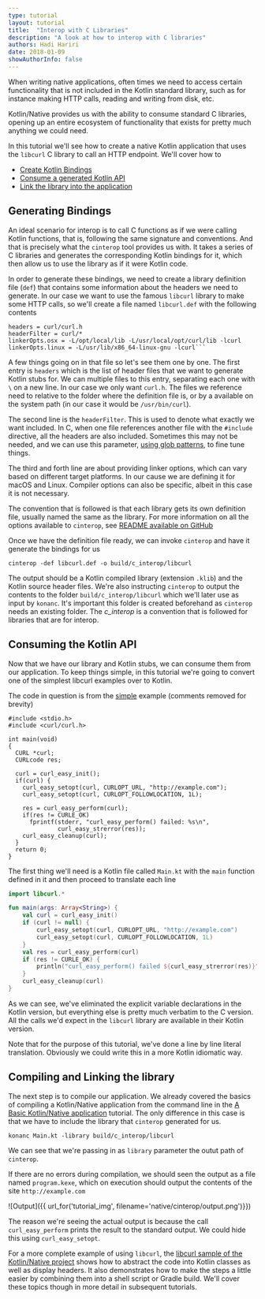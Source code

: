 ```yaml
---
type: tutorial
layout: tutorial
title:  "Interop with C Libraries"
description: "A look at how to interop with C libraries"
authors: Hadi Hariri 
date: 2018-01-09
showAuthorInfo: false
---
```



When writing native applications, often times we need to access certain functionality that is not included in the Kotlin standard library, 
such as for instance making HTTP calls, reading and writing from disk, etc.

Kotlin/Native provides us with the ability to consume standard C libraries, opening up an entire ecosystem of functionality that exists 
for pretty much anything we could need. 

In this tutorial we'll see how to create a native Kotlin application that uses the `libcurl` C library to call an HTTP endpoint. We'll cover
how to 

* [Create Kotlin Bindings](#generating-bindings)
* [Consume a generated Kotlin API](#consuming-the-kotlin-api)
* [Link the library into the application](#compiling-and-linking-the-library)


## Generating Bindings

An ideal scenario for interop is to call C functions as if we were calling Kotlin functions, that is, following the same signature and conventions. And that is precisely what the 
`cinterop` tool provides us with. It takes a series of C libraries and generates the corresponding Kotlin bindings for it, which then allow us
to use the library as if it were Kotlin code. 

In order to generate these bindings, we need to create a library definition file (`def`) that contains some information about the headers we need to generate. In our case we want to use the famous `libcurl` library
to make some HTTP calls, so we'll create a file named `libcurl.def` with the following contents

```
headers = curl/curl.h
headerFilter = curl/*
linkerOpts.osx = -L/opt/local/lib -L/usr/local/opt/curl/lib -lcurl
linkerOpts.linux = -L/usr/lib/x86_64-linux-gnu -lcurl```
```

A few things going on in that file so let's see them one by one. The first entry is `headers` which is the list of header files that we want to generate 
Kotlin stubs for. We can multiple files to this entry, separating each one with `\` on a new line. In our case we only want `curl.h`. The files we reference
need to relative to the folder where the definition file is, or by a available on the system path (in our case it would be `/usr/bin/curl`).

The second line is the `headerFilter`. This is used to denote what exactly we want included. In C, when one file references another file with the `#include` directive, 
all the headers are also included. Sometimes this may not be needed, and we can use this parameter, [using glob patterns](https://en.wikipedia.org/wiki/Glob_(programming)), to fine tune things. 

The third and forth line are about providing linker options, which can vary based on different target platforms. In our cause we are defining it for macOS and Linux. 
Compiler options can also be specific, albeit in this case it is not necessary. 

The convention that is followed is that each library gets its own definition file, usually named the same as the library. For more information on all
the options available to `cinterop`, see [README available on GitHub](https://github.com/JetBrains/kotlin-native/blob/master/INTEROP.md)

Once we have the definition file ready, we can invoke `cinterop` and have it generate the bindings for us

    cinterop -def libcurl.def -o build/c_interop/libcurl
    
The output should be a Kotlin compiled library (extension `.klib`) and the Kotlin source header files. We're also instructing `cinterop`
to output the contents to the folder `build/c_interop/libcurl` which we'll later use as input by `konanc`. It's important this folder is created
beforehand as `cinterop` needs an existing folder. The *c_interop* is a convention that is followed for libraries that are for interop.



## Consuming the Kotlin API

Now that we have our library and Kotlin stubs, we can consume them from our application. To keep things simple, in this tutorial we're going to convert one of the simplest 
libcurl examples over to Kotlin. 

The code in question is from the [simple](https://curl.haxx.se/libcurl/c/simple.html) example (comments removed for brevity)

```
#include <stdio.h>
#include <curl/curl.h>
 
int main(void)
{
  CURL *curl;
  CURLcode res;
 
  curl = curl_easy_init();
  if(curl) {
    curl_easy_setopt(curl, CURLOPT_URL, "http://example.com");
    curl_easy_setopt(curl, CURLOPT_FOLLOWLOCATION, 1L);
 
    res = curl_easy_perform(curl);
    if(res != CURLE_OK)
      fprintf(stderr, "curl_easy_perform() failed: %s\n",
              curl_easy_strerror(res));
    curl_easy_cleanup(curl);
  }
  return 0;
}
```

The first thing we'll need is a Kotlin file called `Main.kt` with the `main` function defined in it and then proceed to translate each line

```kotlin
import libcurl.*

fun main(args: Array<String>) {
    val curl = curl_easy_init()
    if (curl != null) {
        curl_easy_setopt(curl, CURLOPT_URL, "http://example.com")
        curl_easy_setopt(curl, CURLOPT_FOLLOWLOCATION, 1L)
    }
    val res = curl_easy_perform(curl)
    if (res != CURLE_OK) {
        println("curl_easy_perform() failed ${curl_easy_strerror(res)}")
    }
    curl_easy_cleanup(curl)
}
```

As we can see, we've eliminated the explicit variable declarations in the Kotlin version, but everything else is pretty much verbatim to the C version. All the calls we'd
expect in the `libcurl` library are available in their Kotlin version.

Note that for the purpose of this tutorial, we've done a line by line literal translation. Obviously we could write this in a more Kotlin idiomatic way.

## Compiling and Linking the library

The next step is to compile our application. We already covered the basics of compiling a Kotlin/Native application from the command line in the [A Basic Kotlin/Native application](basic-kotlin-native-app.html) tutorial.
The only difference in this case is that we have to include the library that `cinterop` generated for us. 


    konanc Main.kt -library build/c_interop/libcurl

We can see that we're passing in as `library` parameter the outut path of `cinterop`. 

If there are no errors during compilation, we should seen the output as a file named `program.kexe`, which on execution should output 
the contents of the site `http://example.com`

![Output]({{ url_for('tutorial_img', filename='native/cinterop/output.png')}})

The reason we're seeing the actual output is because the call `curl_easy_perform` prints the result to the standard output. We could hide this using 
`curl_easy_setopt`. 

For a more complete example of using `libcurl`, the [libcurl sample of the Kotlin/Native project](https://github.com/JetBrains/kotlin-native/tree/master/samples/libcurl) shows how to abstract the code into Kotlin
classes as well as display headers. It also demonstrates how to make the steps a little easier by combining them into a shell script or Gradle build. We'll cover these topics though in more detail in subsequent tutorials.

